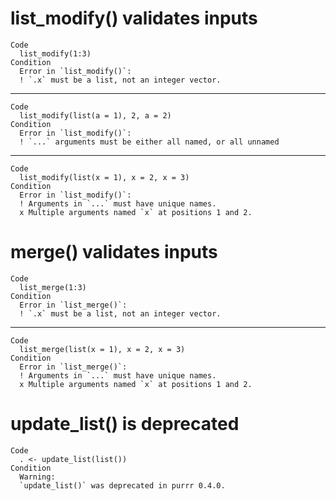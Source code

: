 # list_modify() validates inputs

    Code
      list_modify(1:3)
    Condition
      Error in `list_modify()`:
      ! `.x` must be a list, not an integer vector.

---

    Code
      list_modify(list(a = 1), 2, a = 2)
    Condition
      Error in `list_modify()`:
      ! `...` arguments must be either all named, or all unnamed

---

    Code
      list_modify(list(x = 1), x = 2, x = 3)
    Condition
      Error in `list_modify()`:
      ! Arguments in `...` must have unique names.
      x Multiple arguments named `x` at positions 1 and 2.

# merge() validates inputs

    Code
      list_merge(1:3)
    Condition
      Error in `list_merge()`:
      ! `.x` must be a list, not an integer vector.

---

    Code
      list_merge(list(x = 1), x = 2, x = 3)
    Condition
      Error in `list_merge()`:
      ! Arguments in `...` must have unique names.
      x Multiple arguments named `x` at positions 1 and 2.

# update_list() is deprecated

    Code
      . <- update_list(list())
    Condition
      Warning:
      `update_list()` was deprecated in purrr 0.4.0.

